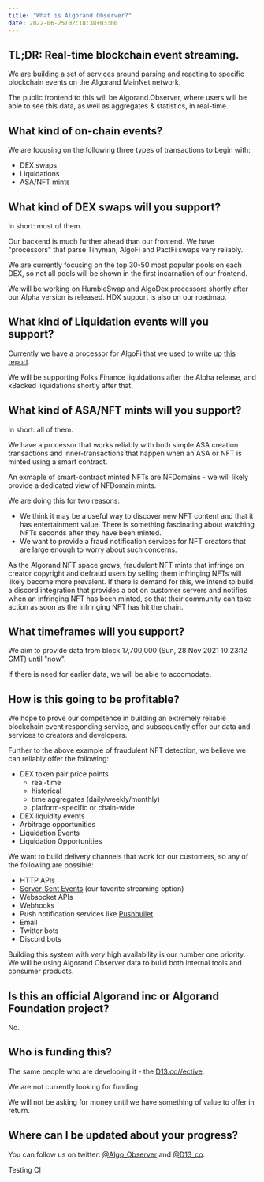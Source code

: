 ```yaml
---
title: "What is Algorand Observer?"
date: 2022-06-25T02:18:38+03:00
---
```

## TL;DR: Real-time blockchain event streaming.

We are building a set of services around parsing and reacting to specific blockchain events on the Algorand MainNet network.

The public frontend to this will be Algorand.Observer, where users will be able to see this data, as well as aggregates & statistics, in real-time.

## What kind of on-chain events?

We are focusing on the following three types of transactions to begin with:

- DEX swaps
- Liquidations
- ASA/NFT mints

## What kind of DEX swaps will you support?

In short: most of them.

Our backend is much further ahead than our frontend. We have "processors" that parse Tinyman, AlgoFi and PactFi swaps very reliably.

We are currently focusing on the top 30-50 most popular pools on each DEX, so not all pools will be shown in the first incarnation of our frontend.

We will be working on HumbleSwap and AlgoDex processors shortly after our Alpha version is released. HDX support is also on our roadmap.

## What kind of Liquidation events will you support? 

Currently we have a processor for AlgoFi that we used to write up [this report](https://d13.co/algofi-liquidations-stats-data/).

We will be supporting Folks Finance liquidations after the Alpha release, and xBacked liquidations shortly after that.

## What kind of ASA/NFT mints will you support?

In short: all of them.

We have a processor that works reliably with both simple ASA creation transactions and inner-transactions that happen when an ASA or NFT is minted using a smart contract. 

An exmaple of smart-contract minted NFTs are NFDomains - we will likely provide a dedicated view of NFDomain mints.

We are doing this for two reasons: 

- We think it may be a useful way to discover new NFT content and that it has entertainment value. There is something fascinating about watching NFTs seconds after they have been minted.
- We want to provide a fraud notification services for NFT creators that are large enough to worry about such concerns.

As the Algorand NFT space grows, fraudulent NFT mints that infringe on creator copyright and defraud users by selling them infringing NFTs will likely become more prevalent. If there is demand for this, we intend to build a discord integration that provides a bot on customer servers and notifies when an infringing NFT has been minted, so that their community can take action as soon as the infringing NFT has hit the chain.

## What timeframes will you support?

We aim to provide data from block 17,700,000 (Sun, 28 Nov 2021 10:23:12 GMT) until "now".

If there is need for earlier data, we will be able to accomodate.

## How is this going to be profitable?

We hope to prove our competence in building an extremely reliable blockchain event responding service, and subsequently offer our data and services to creators and developers.

Further to the above example of fraudulent NFT detection, we believe we can reliably offer the following:

- DEX token pair price points
  - real-time
  - historical
  - time aggregates (daily/weekly/monthly)
  - platform-specific or chain-wide
- DEX liquidity events
- Arbitrage opportunities
- Liquidation Events
- Liquidation Opportunities

We want to build delivery channels that work for our customers, so any of the following are possible:

- HTTP APIs
- [Server-Sent Events](https://developer.mozilla.org/en-US/docs/Web/API/Server-sent_events/Using_server-sent_events) (our favorite streaming option)
- Websocket APIs
- Webhooks
- Push notification services like [Pushbullet](https://pushbullet.com/)
- Email
- Twitter bots
- Discord bots

Building this system with _very_ high availability is our number one priority. We will be using Algorand Observer data to build both internal tools and consumer products.

## Is this an official Algorand inc or Algorand Foundation project?

No.

## Who is funding this?

The same people who are developing it - the [D13.co//ective](https://d13.co//ective).

We are not currently looking for funding.

We will not be asking for money until we have something of value to offer in return.

## Where can I be updated about your progress?

You can follow us on twitter: [@Algo_Observer](https://twitter.com/algo_observer/) and [@D13_co](https://twitter.com/d13_co/).

Testing CI
